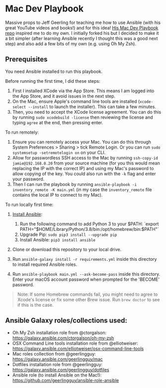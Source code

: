 # Mac Dev Playbook

Massive props to Jeff Geerling for teaching me how to use Ansible (with his great YouTube videos and books!) and for this idea! [His Mac Dev Playbook repo](https://github.com/geerlingguy/mac-dev-playbook) inspired me to do my own. I initially forked his but I decided to make it a bit simpler (after learning Ansible recently I thought this was a good next step) and also add a few bits of my own (e.g. using Oh My Zsh).

## Prerequisites

You need Ansible installed to run this playbook.

Before running the first time, I did these steps:

  1. First I installed XCode via the App Store. This means I am logged into the App Store, and it avoid issues in the next step.
  1. On the Mac, ensure Apple's command line tools are installed (`xcode-select --install` to launch the installer). This can take a few minutes.
  1. Then, you need to accept the XCode license agreement. You can do this by running `sudo xcodebuild -license` then reviewing the license and typing `agree` at the end, then pressing enter.

To run remotely:
  1. Ensure you can remotely access your Mac. You can do this through System Preferences > Sharing > tick Remote Login. Or you can run `sudo systemsetup -setremotelogin on` on your CLI.
  1. Allow for passwordless SSH access to the Mac by running `ssh-copy-id jamie@192.168.0.20` from your source machine (for you this would mean replacing the IP with the correct IP) and using my Mac's password to allow copying of the key. You could also run with the `-k` flag and enter your password.
  1. Then I can run the playbook by running `ansible-playbook -i inventory_remote -K main.yml` (in my case the `inventory_remote` file contains the local IP to connect to my Mac).

To run locally first time:
  1. [Install Ansible](https://docs.ansible.com/ansible/latest/installation_guide/index.html):

     1. Run the following command to add Python 3 to your $PATH: `export PATH="$HOME/Library/Python/3.8/bin:/opt/homebrew/bin:$PATH"`
     2. Upgrade Pip: `sudo pip3 install --upgrade pip`
     3. Install Ansible: `pip3 install ansible`

  3. Clone or download this repository to your local drive.
  4. Run `ansible-galaxy install -r requirements.yml` inside this directory to install required Ansible roles.
  5. Run `ansible-playbook main.yml --ask-become-pass` inside this directory. Enter your macOS account password when prompted for the 'BECOME' password.

> Note: If some Homebrew commands fail, you might need to agree to Xcode's license or fix some other Brew issue. Run `brew doctor` to see if this is the case.

## Ansible Galaxy roles/collections used:

* Oh My Zsh installation role from @ctorgalson: https://galaxy.ansible.com/ctorgalson/oh-my-zsh
* OSX Command Line tools installation role from @elliotweiser:  https://galaxy.ansible.com/elliotweiser/osx-command-line-tools
* Mac roles collection from @geerlingguy: https://galaxy.ansible.com/geerlingguy/mac
* Dotfiles installation role from @geerlingguy: https://galaxy.ansible.com/geerlingguy/dotfiles
* Ansible role (to install Ansible on the Mac!): https://github.com/geerlingguy/ansible-role-ansible